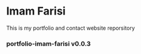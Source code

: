 # Imam Farisi
This is my portfolio and contact website reporsitory

### portfolio-imam-farisi v0.0.3
